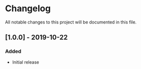 # Changelog
All notable changes to this project will be documented in this file.

## [1.0.0] - 2019-10-22
### Added
- Initial release